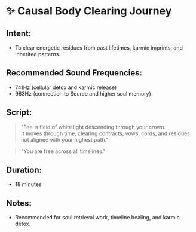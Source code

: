 # ✨ Causal Body Clearing Journey

## Intent:
- To clear energetic residues from past lifetimes, karmic imprints, and inherited patterns.

## Recommended Sound Frequencies:
- 741Hz (cellular detox and karmic release)
- 963Hz (connection to Source and higher soul memory)

## Script:
> "Feel a field of white light descending through your crown.  
> It moves through time, clearing contracts, vows, cords, and residues not aligned with your highest path."

> "You are free across all timelines."

## Duration:
- 18 minutes

## Notes:
- Recommended for soul retrieval work, timeline healing, and karmic detox.
